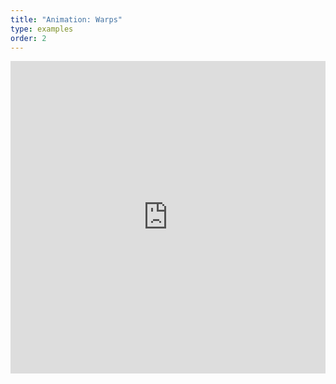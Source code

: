 ```yaml
---
title: "Animation: Warps"
type: examples
order: 2
---
```


<iframe width="100%" height="500" src="https://mozvr.github.io/aframe/examples/animation-warps/" allowfullscreen="yes" frameborder="0"></iframe>
